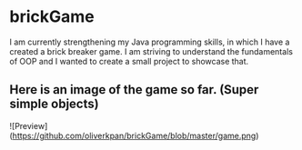 # brickGame
I am currently strengthening my Java programming skills, in which I have a created a brick breaker game. 
I am striving to understand the fundamentals of OOP and I wanted to create a small project to showcase that.

## Here is an image of the game so far. (Super simple objects)

![Preview]
(https://github.com/oliverkpan/brickGame/blob/master/game.png)
